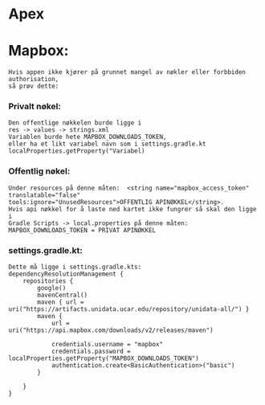 # Apex

# Mapbox:

    Hvis appen ikke kjører på grunnet mangel av nøkler eller forbbiden authorisation, 
    så prøv dette:

### Privalt nøkel:

    Den offentlige nøkkelen burde ligge i 
    res -> values -> strings.xml
    Variablen burde hete MAPBOX_DOWNLOADS_TOKEN,
    eller ha et likt variabel navn som i settings.gradle.kt localProperties.getProperty("Variabel)

### Offentlig nøkel:

    Under resources på denne måten:  <string name="mapbox_access_token" translatable="false" 
    tools:ignore="UnusedResources">OFFENTLIG APINØKKEL</string>.
    Hvis api nøkkel for å laste ned kartet ikke fungrer så skal den ligge i 
    Gradle Scripts -> local.properties på denne måten: MAPBOX_DOWNLOADS_TOKEN = PRIVAT APINØKKEL

### settings.gradle.kt:

    Dette må ligge i settings.gradle.kts: 
    dependencyResolutionManagement {
        repositories {
            google()
            mavenCentral()
            maven { url = uri("https://artifacts.unidata.ucar.edu/repository/unidata-all/") }
            maven {
                url = uri("https://api.mapbox.com/downloads/v2/releases/maven")
    
                credentials.username = "mapbox"
                credentials.password = localProperties.getProperty("MAPBOX_DOWNLOADS_TOKEN")
                authentication.create<BasicAuthentication>("basic")
            }
    
        }
    }